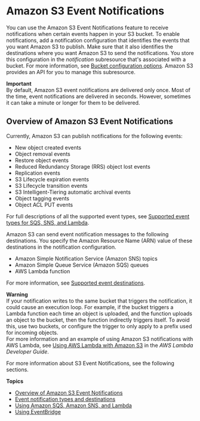 # Amazon S3 Event Notifications<a name="NotificationHowTo"></a>

You can use the Amazon S3 Event Notifications feature to receive notifications when certain events happen in your S3 bucket\. To enable notifications, add a notification configuration that identifies the events that you want Amazon S3 to publish\. Make sure that it also identifies the destinations where you want Amazon S3 to send the notifications\. You store this configuration in the *notification* subresource that's associated with a bucket\. For more information, see [Bucket configuration options](UsingBucket.md#bucket-config-options-intro)\. Amazon S3 provides an API for you to manage this subresource\. 

**Important**  
By default, Amazon S3 event notifications are delivered only once\. Most of the time, event notifications are delivered in seconds\. However, sometimes it can take a minute or longer for them to be delivered\. 

## Overview of Amazon S3 Event Notifications<a name="notification-how-to-overview"></a>

 Currently, Amazon S3 can publish notifications for the following events:
+ New object created events
+ Object removal events
+ Restore object events
+ Reduced Redundancy Storage \(RRS\) object lost events
+ Replication events
+ S3 Lifecycle expiration events
+ S3 Lifecycle transition events
+ S3 Intelligent\-Tiering automatic archival events
+ Object tagging events
+ Object ACL PUT events

For full descriptions of all the supported event types, see [Supported event types for SQS, SNS, and Lambda](notification-how-to-event-types-and-destinations.md#supported-notification-event-types)\.

Amazon S3 can send event notification messages to the following destinations\. You specify the Amazon Resource Name \(ARN\) value of these destinations in the notification configuration\.
+ Amazon Simple Notification Service \(Amazon SNS\) topics
+ Amazon Simple Queue Service \(Amazon SQS\) queues
+ AWS Lambda function

For more information, see [Supported event destinations](notification-how-to-event-types-and-destinations.md#supported-notification-destinations)\.

**Warning**  
If your notification writes to the same bucket that triggers the notification, it could cause an execution loop\. For example, if the bucket triggers a Lambda function each time an object is uploaded, and the function uploads an object to the bucket, then the function indirectly triggers itself\. To avoid this, use two buckets, or configure the trigger to only apply to a prefix used for incoming objects\.  
For more information and an example of using Amazon S3 notifications with AWS Lambda, see [Using AWS Lambda with Amazon S3](https://docs.aws.amazon.com/lambda/latest/dg/with-s3.html) in the *AWS Lambda Developer Guide*\. 

For more information about S3 Event Notifications, see the following sections\.

**Topics**
+ [Overview of Amazon S3 Event Notifications](#notification-how-to-overview)
+ [Event notification types and destinations](notification-how-to-event-types-and-destinations.md)
+ [Using Amazon SQS, Amazon SNS, and Lambda](how-to-enable-disable-notification-intro.md)
+ [Using EventBridge](EventBridge.md)